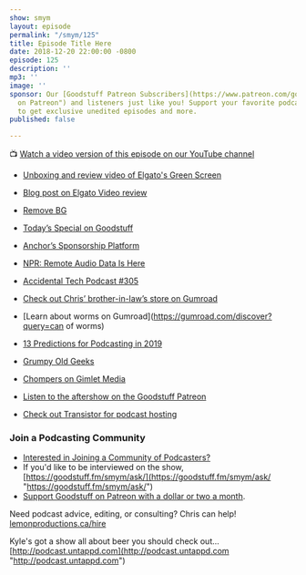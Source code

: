 ```yaml
---
show: smym
layout: episode
permalink: "/smym/125"
title: Episode Title Here
date: 2018-12-20 22:00:00 -0800
episode: 125
description: ''
mp3: ''
image: ''
sponsor: Our [Goodstuff Patreon Subscribers](https://www.patreon.com/goodstuff "Goodstuff
  on Patreon") and listeners just like you! Support your favorite podcasts directly
  to get exclusive unedited episodes and more.
published: false

---
```

📺 [Watch a video version of this episode on our YouTube channel](#)

* [Unboxing and review video of Elgato's Green Screen](https://www.youtube.com/watch?v=zIcYjAbU90s)
* [Blog post on Elgato Video review](https://www.lemonproductions.ca/unboxing-setting-up-reviewing-elgatos-green-screen/)
* [Remove BG](https://www.remove.bg "Remove BG")
* [Today’s Special on Goodstuff](https://goodstuff.fm/todaysspecial/)
* [Anchor’s Sponsorship Platform](https://medium.com/anchor/introducing-anchor-sponsorships-the-podcast-advertising-platform-for-everyone-512870baa32b)
* [NPR: Remote Audio Data Is Here](https://www.npr.org/sections/npr-extra/2018/12/11/675250553/remote-audio-data-is-here)
* [Accidental Tech Podcast #305](http://atp.fm/episodes/305)
* [Check out Chris’ brother-in-law’s store on Gumroad](https://gumroad.com/lostwaxoz)
* [Learn about worms on Gumroad](https://gumroad.com/discover?query=can of worms)
* [13 Predictions for Podcasting in 2019](https://blog.pacific-content.com/13-predictions-for-podcasting-in-2019-d52e7ed536ed)
* [Grumpy Old Geeks](http://grumpyoldgeeks.com)
* [Chompers on Gimlet Media](https://www.gimletmedia.com/chompers)

* [Listen to the aftershow on the Goodstuff Patreon](#)
* [Check out Transistor for podcast hosting](https://transistor.fm/?via=chris)

### Join a Podcasting Community

* [Interested in Joining a Community of Podcasters?](https://mailchi.mp/ad73a5bdfab5/podcasting)
* If you'd like to be interviewed on the show, [https://goodstuff.fm/smym/ask/](https://goodstuff.fm/smym/ask/ "https://goodstuff.fm/smym/ask/")
* [Support Goodstuff on Patreon with a dollar or two a month](https://www.patreon.com/goodstuff).

Need podcast advice, editing, or consulting? Chris can help! [lemonproductions.ca/hire](https://lemonproductions.ca/hire)

Kyle's got a show all about beer you should check out... [http://podcast.untappd.com](http://podcast.untappd.com "http://podcast.untappd.com")